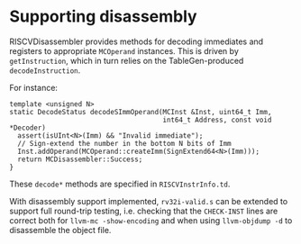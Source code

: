# Supporting disassembly

RISCVDisassembler provides methods for decoding immediates and registers to 
appropriate `MCOperand` instances. This is driven by `getInstruction`, which 
in turn relies on the TableGen-produced `decodeInstruction`.

For instance:

    template <unsigned N>
    static DecodeStatus decodeSImmOperand(MCInst &Inst, uint64_t Imm,
                                          int64_t Address, const void *Decoder)
      assert(isUInt<N>(Imm) && "Invalid immediate");
      // Sign-extend the number in the bottom N bits of Imm
      Inst.addOperand(MCOperand::createImm(SignExtend64<N>(Imm)));
      return MCDisassembler::Success;
    }

These `decode*` methods are specified in `RISCVInstrInfo.td`.

With disassembly support implemented, `rv32i-valid.s` can be extended to 
support full round-trip testing, i.e. checking that the `CHECK-INST` lines are 
correct both for `llvm-mc -show-encoding` and when using `llvm-objdump -d` to 
disassemble the object file.
